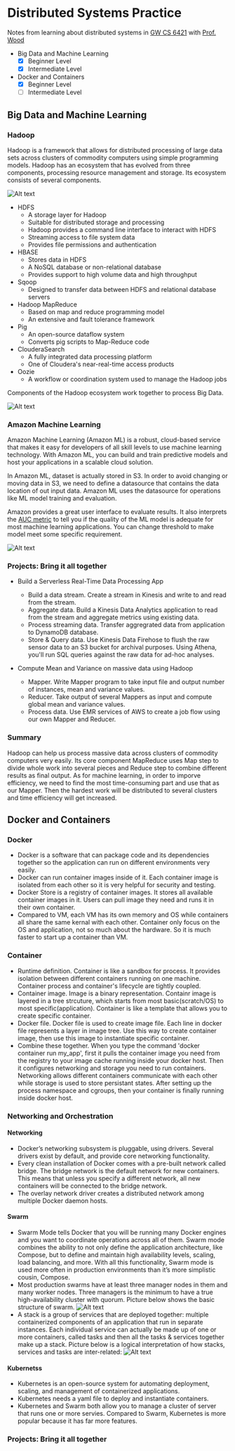 # Distributed Systems Practice
Notes from learning about distributed systems in [GW CS 6421](https://gwdistsys18.github.io/) with [Prof. Wood](https://faculty.cs.gwu.edu/timwood/)

- Big  Data and Machine Learning
    - [x] Beginner Level
    - [x] Intermediate Level
    
- Docker and Containers
    - [x] Beginner Level
    - [ ] Intermediate Level

## Big Data and Machine Learning


### Hadoop

Hadoop is a framework that allows for distributed processing of large data sets across clusters of commodity computers using simple
programming models. Hadoop has an ecosystem that has evolved from three components, processing resource management and storage. Its ecosystem consists of
several components.

![Alt text](https://github.com/dongyh1995/dist-sys-practice/raw/master/Screenshots/hadoop.png)

- HDFS
    - A storage layer for Hadoop
    - Suitable for distributed storage and processing
    - Hadoop provides a command line interface to interact with HDFS
    - Streaming access to file system data
    - Provides file permissions and authentication
- HBASE
    - Stores data in HDFS
    - A NoSQL database or non-relational database
    - Provides support to high volume data and high throughput
- Sqoop
    - Designed to transfer data between HDFS and relational database servers
- Hadoop MapReduce
    - Based on map and reduce programming model
    - An extensive and fault tolerance framework
- Pig
    - An open-source dataflow system
    - Converts pig scripts to Map-Reduce code
- ClouderaSearch
    - A fully integrated data processing platform
    - One of Cloudera's near-real-time access products
- Oozie
    - A workflow or coordination system used to manage the Hadoop jobs

Components of the Hadoop ecosystem work together to process Big Data.

![Alt text](https://github.com/dongyh1995/dist-sys-practice/raw/master/Screenshots/workflow.png)

### Amazon Machine Learning

Amazon Machine Learning (Amazon ML) is a robust, cloud-based service that makes it easy for developers of all skill levels to use machine learning technology. 
With Amazon ML, you can build and train predictive models and host your applications in a scalable cloud solution.

In Amazon ML, dataset is actually stored in S3. In order to avoid changing or moving data in S3, we need to define
 a datasource that contains the data location of out input data. Amazon ML uses the datasource for operations like ML model
  training and evaluation.

Amazon provides a great user interface to evaluate results. It also interprets the [AUC metric](https://docs.aws.amazon.com/machine-learning/latest/dg/binary-model-insights.html#measuring-ml-model-accuracy) to tell you if the quality of the ML model is adequate for most machine
learning applications. You can change threshold to make model meet some specific requirement.

![Alt text](https://github.com/dongyh1995/dist-sys-practice/raw/master/Screenshots/ML_Evaluation.png)

### Projects: Bring it all together

- Build a Serverless Real-Time Data Processing App
    - Build a data stream. Create a stream in Kinesis and write to and read from the stream.
    - Aggregate data. Build a Kinesis Data Analytics application to read from the stream and aggregate metrics using existing data.
    - Process streaming data. Transfer aggregrated data from application to DynamoDB database.
    - Store & Query data. Use Kinesis Data Firehose to flush the raw sensor data to an S3 bucket for archival purposes. Using Athena, you'll run SQL queries against the raw data for ad-hoc analyses.

- Compute Mean and Variance on massive data using Hadoop
    - Mapper. Write Mapper program to take input file and output number of instances, mean and variance values.
    - Reducer. Take output of several Mappers as input and compute global mean and variance values.
    - Process data. Use EMR services of AWS to create a job flow using our own Mapper and Reducer.

### Summary

Hadoop can help us process massive data across clusters of commodity computers very easily. Its core component MapReduce uses Map step to divide whole work into
several pieces and Reduce step to combine different results as final output. As for machine learning, in order to imporve efficiency, we
need to find the most time-consuming part and use that as our Mapper. Then the hardest work will be distributed to several clusters and time efficiency
will get increased.


## Docker and Containers

### Docker

- Docker is a software that can package code and its dependencies together so the application can run on different
environments very easily.
- Docker can run container images inside of it. Each container image is isolated from each other so it is very helpful for security and testing.
- Docker Store is a registry of container images. It stores all available container images in it. Users can pull image they need and runs it in their own container.
- Compared to VM, each VM has its own memory and OS while containers all share the same kernal with each other. Container
only focus on the OS and application, not so much about the hardware. So it is much faster to start up a container than VM.

### Container

- Runtime definition. Container is like a sandbox for process. It provides isolation between different containers  running on one machine. Container process and container's lifecycle are tightly coupled.
- Container image. Image is a binary representation. Containr image is layered in a tree strcuture, which starts from most basic(scratch/OS) to most specific(application). Container is like a template that allows you to create specific container.
- Docker file. Docker file is used to create image file. Each line in docker file represents a layer in image tree. Use this way to create container image, then use this image to instantiate specific container.
- Combine these together. When you type the command 'docker container run my_app', first it pulls the container image you need from the registry to your image cache running inside your docker host. Then it configures networking and storage you need to run containers. Networking allows different containers communicate with each other while storage is used to store persistant states. After setting up the process namespace and cgroups, then your container is finally running inside docker host.

### Networking and Orchestration

#### Networking

- Docker’s networking subsystem is pluggable, using drivers. Several drivers exist by default, and provide core networking functionality.
- Every clean installation of Docker comes with a pre-built network called bridge. The bridge network is the default network for new containers. This means that unless you specify a different network, all new containers will be connected to the bridge network.
- The overlay network driver creates a distributed network among multiple Docker daemon hosts.

#### Swarm

- Swarm Mode tells Docker that you will be running many Docker engines and you want to coordinate operations across all of them. Swarm mode combines the ability to not only define the application architecture, like Compose, but to define and maintain high availability levels, scaling, load balancing, and more. With all this functionality, Swarm mode is used more often in production environments than it’s more simplistic cousin, Compose.
- Most production swarms have at least three manager nodes in them and many worker nodes. Three managers is the minimum to have a true high-availability cluster with quorum. Picture below shows the basic structure of swarm.
![Alt text](https://github.com/dongyh1995/dist-sys-practice/raw/master/Screenshots/swarm.png)
- A stack is a group of services that are deployed together: multiple containerized components of an application that run in separate instances. Each individual service can actually be made up of one or more containers, called tasks and then all the tasks & services together make up a stack. Picture below is a logical interpretation of how stacks, services and tasks are inter-related: 
![Alt text](https://github.com/dongyh1995/dist-sys-practice/raw/master/Screenshots/stack.png)

#### Kubernetss

- Kubernetes is an open-source system for automating deployment, scaling, and management of containerized applications.
- Kubernetes needs a yaml file to deploy and instantiate containers.
- Kubernetes and Swarm both allow you to manage a cluster of server that runs one or more servies. Compared to Swarm, Kubernetes is more popular because it has far more features.

### Projects: Bring it all together

